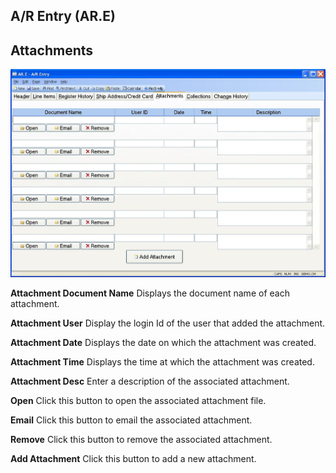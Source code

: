 ##  A/R Entry (AR.E)

<PageHeader />

##  Attachments

![](./AR-E-5.jpg)

**Attachment Document Name** Displays the document name of each attachment.  
  
**Attachment User** Display the login Id of the user that added the
attachment.  
  
**Attachment Date** Displays the date on which the attachment was created.  
  
**Attachment Time** Displays the time at which the attachment was created.  
  
**Attachment Desc** Enter a description of the associated attachment.  
  
**Open** Click this button to open the associated attachment file.  
  
**Email** Click this button to email the associated attachment.  
  
**Remove** Click this button to remove the associated attachment.  
  
**Add Attachment** Click this button to add a new attachment.  
  
  
<badge text= "Version 8.10.57" vertical="middle" />

<PageFooter />